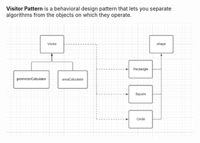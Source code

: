 **Visitor Pattern** is a behavioral design pattern that lets you separate algorithms from the objects on which they operate.

![Visitor](../img/Visitor.jpg)